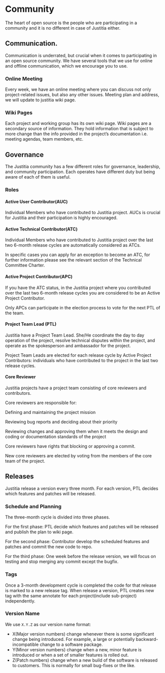 # Community
The heart of open source is the people who are participating in a community and it is no different in case of Justitia either.

## Communication.

Communication is underrated, but crucial when it comes to participating in an open source community. We have several tools that we use for online and offline communication, which we encourage you to use.

### Online Meeting
Every week, we have an online meeting where you can discuss not only project-related issues, but also any other issues. Meeting plan and address, we will update to justitia wiki page.

### Wiki Pages
Each project and working group has its own wiki page. Wiki pages are a secondary source of information. They hold information that is subject to more change than the info provided in the project’s documentation i.e. meeting agendas, team members, etc.

## Governance
The Justitia community has a few different roles for governance, leadership, and community participation. Each operates have different duty but being aware of each of them is useful.

### Roles

#### Active User Contributor(AUC)
Individual Members who have contributed to Justitia project. AUCs is crucial for Justitia and their participation is highly encouraged.

#### Active Technical Contributor(ATC)
Individual Members who have contributed to Justitia project over the last two 6-month release cycles are automatically considered as ATCs.

In specific cases you can apply for an exception to become an ATC, for further information please see the relevant section of the Technical Committee Charter.

#### Active Project Contributor(APC)
If you have the ATC status, in the Justitia project where you contributed over the last two 6-month release cycles you are considered to be an Active Project Contributor.

Only APCs can participate in the election process to vote for the next PTL of the team.

#### Project Team Lead (PTL)
Justitia have a Project Team Lead. She/He coordinate the day to day operation of the project, resolve technical disputes within the project, and operate as the spokesperson and ambassador for the project.
    
Project Team Leads are elected for each release cycle by Active Project Contributors: individuals who have contributed to the project in the last two release cycles.
    
#### Core Reviewer
Justitia projects have a project team consisting of core reviewers and contributors.

Core reviewers are responsible for:

Defining and maintaining the project mission

Reviewing bug reports and deciding about their priority

Reviewing changes and approving them when it meets the design and coding or documentation standards of the project

Core reviewers have rights that blocking or approving a commit.

New core reviewers are elected by voting from the members of the core team of the project.

## Releases
Justitia release a version every three month. For each version, PTL decides which features and patches will be released. 

### Schedule and Planning
The three-month cycle is divided into three phases.

For the first phase: PTL decide which features and patches will be released and publish the plan to wiki page. 

For the second phase: Contributor develop the scheduled features and patches and commit the new code to repo.

For the third phase: One week before the release version, we will focus on testing and stop merging any commit except the bugfix.

### Tags
Once a 3-month development cycle is completed the code for that release is marked to a new release tag. When release a version, PTL creates new tag with the same annotate for each project(include sub-project) independently.

### Version Name
We use `X.Y.Z` as our version name format:
* X(Major version numbers) change whenever there is some significant change being introduced. For example, a large or potentially backward-incompatible change to a software package.
* Y(Minor version numbers) change when a new, minor feature is introduced or when a set of smaller features is rolled out.
* Z(Patch numbers) change when a new build of the software is released to customers. This is normally for small bug-fixes or the like.
